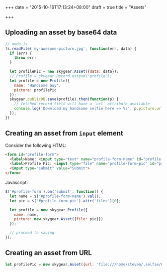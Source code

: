+++
date = "2015-10-16T17:13:24+08:00"
draft = true
title = "Assets"

+++

## Uploading an asset by base64 data

```js
// node.js
fs.readFile('my-awesome-picture.jpg', function(err, data) {
  if (err) {
    throw err;
  }

  let profilePic = new skygear.Asset({data: data});
  // Profile = skygear.Record.extend('profile');
  let profile = new Profile({
    name: 'Handsome Guy',
    picture: profilePic
  });
  skygear.publicDB.save(profile).then(function(p) {
    // fetched record field will have a `url` attribute available
    console.log('Download my handsome selfie here => %s', p.picture.url);
  });
})
```

## Creating an asset from `input` element

Consider the following HTML:

```html
<form id="profile-form">
  <label>Name: <input type="text" name="profile-form-name" id="profile-form-name"></label><br>
  <label>Profile Pic: <input type="file" name="profile-form-pic" id="profile-form-pic" accept="image/*"></label><br>
  <input type="submit" value="Submit">
</form>
```

Javascript:

```js
$('#profile-form').on('submit', function() {
  let name = $('#profile-form-name').val();
  let pic = $('#profile-form-pic').attr('files')[0];

  let profile = new skygear.Profile({
    name: name,
    picture: new skygear.Asset({file: pic}})
  });

  // proceed to saving
});
```

## Creating an asset from URL

```js
let profilePic = new skygear.Asset({url: 'file:///home/steven/.selfie/0001.jpg'});
```
